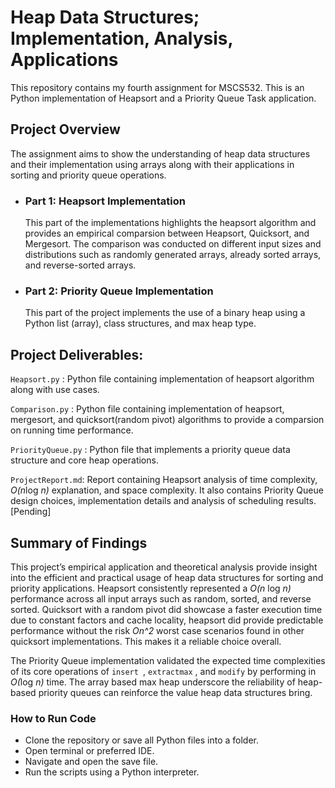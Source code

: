 # Heap Data Structures; Implementation, Analysis, Applications

This repository contains my fourth assignment for MSCS532. This is an Python implementation of Heapsort and a Priority Queue Task application.

## Project Overview
The assignment aims to show the understanding of heap data structures and their implementation using arrays along with their applications in sorting and priority queue operations. 

 * ### Part 1: Heapsort Implementation
      This part of the implementations highlights the heapsort algorithm and provides an empirical comparsion between Heapsort, Quicksort, and Mergesort. The comparison was conducted on different input sizes and distributions such as randomly generated arrays, already sorted arrays, and reverse-sorted arrays.

 * ### Part 2: Priority Queue Implementation
      This part of the project implements the use of a binary heap using a Python list (array), class structures, and max heap type.

## Project Deliverables:
```Heapsort.py``` : Python file containing implementation of heapsort algorithm along with use cases.

```Comparison.py``` : Python file containing implementation of heapsort, mergesort, and quicksort(random pivot) algorithms to provide a comparsion on running time performance.

```PriorityQueue.py``` : Python file that implements a priority queue data structure and core heap operations.

```ProjectReport.md```: Report containing Heapsort analysis of time complexity, <em>O(n</em>log<em> n)</em> explanation, and space complexity. It also contains Priority Queue design choices, implementation details and analysis of scheduling results. [Pending]

## Summary of Findings
This project’s empirical application and theoretical analysis provide insight into the efficient	 and practical usage of heap data structures for sorting and priority applications. Heapsort consistently represented a <em>O(n </em>log <em> n)</em> performance across all input arrays such as random, sorted, and reverse sorted. Quicksort with a random pivot did showcase a faster execution time due to constant factors and cache locality, heapsort did provide predictable performance without the risk <em>On^2</em> worst case scenarios found in other quicksort implementations.  This makes it a reliable choice overall.

The Priority Queue implementation validated the expected time complexities of its core operations of ```insert ```,  ``` extractmax ``` , and ``` modify ``` by performing in <em>O(</em>log <em> n)</em> time. The array based max heap underscore the reliability of heap-based priority queues can reinforce the value heap data structures bring.


### How to Run Code
* Clone the repository or save all Python files into a folder.
* Open terminal or preferred IDE.
* Navigate and open the save file.
* Run the scripts using a Python interpreter.
